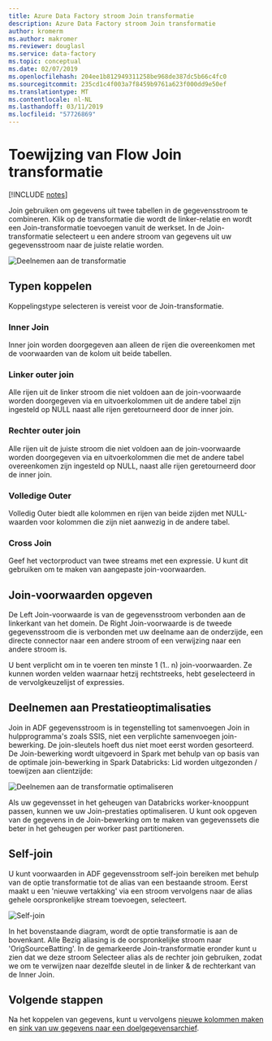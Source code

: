 ```yaml
---
title: Azure Data Factory stroom Join transformatie
description: Azure Data Factory stroom Join transformatie
author: kromerm
ms.author: makromer
ms.reviewer: douglasl
ms.service: data-factory
ms.topic: conceptual
ms.date: 02/07/2019
ms.openlocfilehash: 204ee1b812949311258be968de387dc5b66c4fc0
ms.sourcegitcommit: 235cd1c4f003a7f8459b9761a623f000dd9e50ef
ms.translationtype: MT
ms.contentlocale: nl-NL
ms.lasthandoff: 03/11/2019
ms.locfileid: "57726869"
---
```

# <a name="mapping-data-flow-join-transformation"></a>Toewijzing van Flow Join transformatie

[!INCLUDE [notes](../../includes/data-factory-data-flow-preview.md)]

Join gebruiken om gegevens uit twee tabellen in de gegevensstroom te combineren. Klik op de transformatie die wordt de linker-relatie en wordt een Join-transformatie toevoegen vanuit de werkset. In de Join-transformatie selecteert u een andere stroom van gegevens uit uw gegevensstroom naar de juiste relatie worden.

![Deelnemen aan de transformatie](media/data-flow/join.png "toevoegen")

## <a name="join-types"></a>Typen koppelen

Koppelingstype selecteren is vereist voor de Join-transformatie.

### <a name="inner-join"></a>Inner Join

Inner join worden doorgegeven aan alleen de rijen die overeenkomen met de voorwaarden van de kolom uit beide tabellen.

### <a name="left-outer"></a>Linker outer join

Alle rijen uit de linker stroom die niet voldoen aan de join-voorwaarde worden doorgegeven via en uitvoerkolommen uit de andere tabel zijn ingesteld op NULL naast alle rijen geretourneerd door de inner join.

### <a name="right-outer"></a>Rechter outer join

Alle rijen uit de juiste stroom die niet voldoen aan de join-voorwaarde worden doorgegeven via en uitvoerkolommen die met de andere tabel overeenkomen zijn ingesteld op NULL, naast alle rijen geretourneerd door de inner join.

### <a name="full-outer"></a>Volledige Outer

Volledig Outer biedt alle kolommen en rijen van beide zijden met NULL-waarden voor kolommen die zijn niet aanwezig in de andere tabel.

### <a name="cross-join"></a>Cross Join

Geef het vectorproduct van twee streams met een expressie. U kunt dit gebruiken om te maken van aangepaste join-voorwaarden.

## <a name="specify-join-conditions"></a>Join-voorwaarden opgeven

De Left Join-voorwaarde is van de gegevensstroom verbonden aan de linkerkant van het domein. De Right Join-voorwaarde is de tweede gegevensstroom die is verbonden met uw deelname aan de onderzijde, een directe connector naar een andere stroom of een verwijzing naar een andere stroom is.

U bent verplicht om in te voeren ten minste 1 (1.. n) join-voorwaarden. Ze kunnen worden velden waarnaar hetzij rechtstreeks, hebt geselecteerd in de vervolgkeuzelijst of expressies.

## <a name="join-performance-optimizations"></a>Deelnemen aan Prestatieoptimalisaties

Join in ADF gegevensstroom is in tegenstelling tot samenvoegen Join in hulpprogramma's zoals SSIS, niet een verplichte samenvoegen join-bewerking. De join-sleutels hoeft dus niet moet eerst worden gesorteerd. De Join-bewerking wordt uitgevoerd in Spark met behulp van op basis van de optimale join-bewerking in Spark Databricks: Lid worden uitgezonden / toewijzen aan clientzijde:

![Deelnemen aan de transformatie optimaliseren](media/data-flow/joinoptimize.png "Join-optimalisatie")

Als uw gegevensset in het geheugen van Databricks worker-knooppunt passen, kunnen we uw Join-prestaties optimaliseren. U kunt ook opgeven van de gegevens in de Join-bewerking om te maken van gegevenssets die beter in het geheugen per worker past partitioneren.

## <a name="self-join"></a>Self-join

U kunt voorwaarden in ADF gegevensstroom self-join bereiken met behulp van de optie transformatie tot de alias van een bestaande stroom. Eerst maakt u een 'nieuwe vertakking' via een stroom vervolgens naar de alias gehele oorspronkelijke stream toevoegen, selecteert.

![Self-join](media/data-flow/selfjoin.png "Self-join")

In het bovenstaande diagram, wordt de optie transformatie is aan de bovenkant. Alle Bezig aliasing is de oorspronkelijke stroom naar 'OrigSourceBatting'. In de gemarkeerde Join-transformatie eronder kunt u zien dat we deze stroom Selecteer alias als de rechter join gebruiken, zodat we om te verwijzen naar dezelfde sleutel in de linker & de rechterkant van de Inner Join.

## <a name="next-steps"></a>Volgende stappen

Na het koppelen van gegevens, kunt u vervolgens [nieuwe kolommen maken](data-flow-derived-column.md) en [sink van uw gegevens naar een doelgegevensarchief](data-flow-sink.md).

